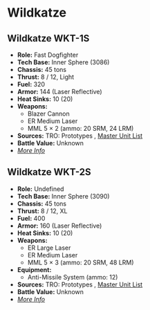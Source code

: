 # Wildkatze 

## Wildkatze WKT-1S 

- **Role:** Fast Dogfighter 
- **Tech Base:** Inner Sphere (3086) 
- **Chassis:** 45 tons 
- **Thrust:** 8 / 12, Light 
- **Fuel:** 320 
- **Armor:** 144 (Laser Reflective) 
- **Heat Sinks:** 10 (20) 
- **Weapons:** 
  - Blazer Cannon 
  - ER Medium Laser 
  - MML 5 × 2 (ammo: 20 SRM, 24 LRM) 
- **Sources:** TRO: Prototypes , [Master Unit List](http://masterunitlist.info/Unit/Details/5410) 
- **Battle Value:** Unknown 
- [*More Info*](wildkatze/wildkatze_wkt-1s.md) 

## Wildkatze WKT-2S 

- **Role:** Undefined 
- **Tech Base:** Inner Sphere (3090) 
- **Chassis:** 45 tons 
- **Thrust:** 8 / 12, XL 
- **Fuel:** 400 
- **Armor:** 160 (Laser Reflective) 
- **Heat Sinks:** 10 (20) 
- **Weapons:** 
  - ER Large Laser 
  - ER Medium Laser 
  - MML 5 × 3 (ammo: 20 SRM, 48 LRM) 
- **Equipment:** 
  - Anti-Missile System (ammo: 12) 
- **Sources:** TRO: Prototypes , [Master Unit List](http://masterunitlist.info/Unit/Details/5411) 
- **Battle Value:** Unknown 
- [*More Info*](wildkatze/wildkatze_wkt-2s.md) 

